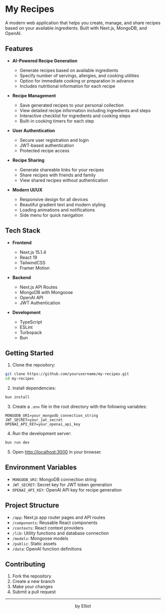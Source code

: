 # My Recipes

A modern web application that helps you create, manage, and share recipes based on your available ingredients. Built with Next.js, MongoDB, and OpenAI.

## Features

- **AI-Powered Recipe Generation**

  - Generate recipes based on available ingredients
  - Specify number of servings, allergies, and cooking utilities
  - Option for immediate cooking or preparation in advance
  - Includes nutritional information for each recipe

- **Recipe Management**

  - Save generated recipes to your personal collection
  - View detailed recipe information including ingredients and steps
  - Interactive checklist for ingredients and cooking steps
  - Built-in cooking timers for each step

- **User Authentication**

  - Secure user registration and login
  - JWT-based authentication
  - Protected recipe access

- **Recipe Sharing**

  - Generate shareable links for your recipes
  - Share recipes with friends and family
  - View shared recipes without authentication

- **Modern UI/UX**
  - Responsive design for all devices
  - Beautiful gradient text and modern styling
  - Loading animations and notifications
  - Side menu for quick navigation

## Tech Stack

- **Frontend**

  - Next.js 15.1.4
  - React 19
  - TailwindCSS
  - Framer Motion

- **Backend**

  - Next.js API Routes
  - MongoDB with Mongoose
  - OpenAI API
  - JWT Authentication

- **Development**
  - TypeScript
  - ESLint
  - Turbopack
  - Bun

## Getting Started

1. Clone the repository:

```bash
git clone https://github.com/yourusername/my-recipes.git
cd my-recipes
```

2. Install dependencies:

```bash
bun install
```

3. Create a `.env` file in the root directory with the following variables:

```env
MONGODB_URI=your_mongodb_connection_string
JWT_SECRET=your_jwt_secret
OPENAI_API_KEY=your_openai_api_key
```

4. Run the development server:

```bash
bun run dev
```

5. Open [http://localhost:3000](http://localhost:3000) in your browser.

## Environment Variables

- `MONGODB_URI`: MongoDB connection string
- `JWT_SECRET`: Secret key for JWT token generation
- `OPENAI_API_KEY`: OpenAI API key for recipe generation

## Project Structure

- `/app`: Next.js app router pages and API routes
- `/components`: Reusable React components
- `/contexts`: React context providers
- `/lib`: Utility functions and database connection
- `/models`: Mongoose models
- `/public`: Static assets
- `/data`: OpenAI function definitions

## Contributing

1. Fork the repository
2. Create a new branch
3. Make your changes
4. Submit a pull request


---

<div align="center">
by Elliot
</div>